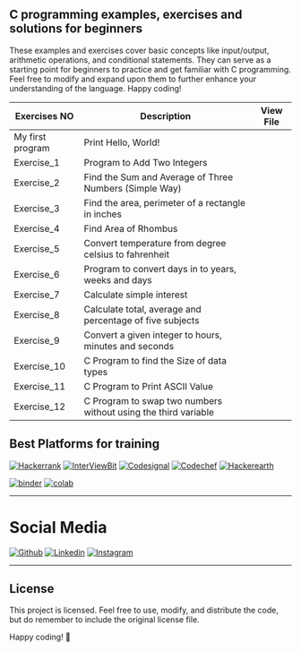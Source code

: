 ## C programming examples, exercises and solutions for beginners
These examples and exercises cover basic concepts like input/output, arithmetic operations, and conditional statements. They can serve as a starting point for beginners to practice and get familiar with C programming. Feel free to modify and expand upon them to further enhance your understanding of the language. Happy coding!



| **Exercises NO** | **Description**                                                | **View File** |
|------------------|----------------------------------------------------------------|---------------|
| My first program | Print Hello, World!                                            |               |
| Exercise_1       | Program to Add Two Integers                                    |               |
| Exercise_2       | Find the Sum and Average of Three Numbers (Simple Way)         |               |
| Exercise_3       | Find the area, perimeter of a rectangle in inches              |               |
| Exercise_4       | Find Area of Rhombus                                           |               |
| Exercise_5       | Convert temperature from degree celsius to fahrenheit          |               |
| Exercise_6       | Program to convert days in to years, weeks and days            |               |
| Exercise_7       | Calculate simple interest                                      |               |
| Exercise_8       | Calculate total, average and percentage of five subjects       |               |
| Exercise_9       | Convert a given integer to hours, minutes and seconds          |               |
| Exercise_10      | C Program to find the Size of data types                       |               |
| Exercise_11      | C Program to Print ASCII Value                                 |               |
| Exercise_12      | C Program to swap two numbers without using the third variable |               |




## Best Platforms for training

[![Hackerrank](https://img.shields.io/badge/-hackerrank-7cfc00?style=flat&labelColor=7cfc00&logo=hackerrank&logoColor=white)](https://www.hackerrank.com/dashboard)	
[![InterViewBit](https://img.shields.io/badge/-Interviewbit-87ceeb?style=flat&labelColor=87ceeb&logo=Interviewbit&logoColor=white)](https://www.interviewbit.com/practice/)
[![Codesignal](https://img.shields.io/badge/codesignal-blue.svg)](https://app.codesignal.com/login)	
[![Codechef](https://img.shields.io/badge/-Codechef-909090?style=flat&labelColor=909090&logo=Codechef&logoColor=white)](https://www.codechef.com/#students)
[![Hackerearth](https://img.shields.io/badge/hackerearth-purple.svg)](https://www.hackerearth.com/for-developers/)	


<p align="left"> 
<a href="https://mybinder.org/"><img src="https://mybinder.org/badge_logo.svg" alt="binder"/></a>
<a href="https://colab.research.google.com/github/"><img src="https://colab.research.google.com/assets/colab-badge.svg" alt="colab"/></a>
</p>     
 
---

# Social Media #
[![Github](https://img.shields.io/badge/-Github-000?style=flat&logo=Github&logoColor=white)](https://github.com/azharbinsagar/)
[![Linkedin](https://img.shields.io/badge/-LinkedIn-blue?style=flat&logo=Linkedin&logoColor=white)](https://www.linkedin.com/in/azhar-bin-sagar-123855122/)
[![Instagram](https://img.shields.io/badge/-instagram-E1306C?style=flat&logo=instagram&logoColor=white)](https://instagram.com/azharbinsagar?igshid=OGQ5ZDc2ODk2ZA==/)

---

## License

This project is licensed. Feel free to use, modify, and distribute the code, but do remember to include the original license file.

Happy coding! 🚀
